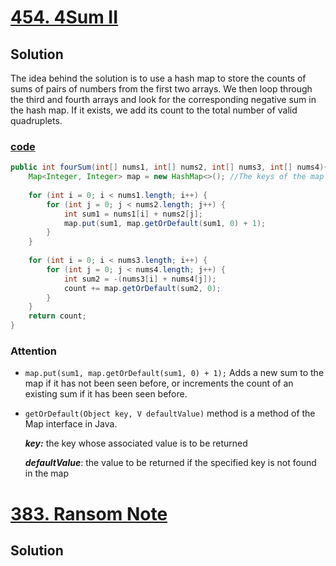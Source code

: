 # [454. 4Sum II](https://leetcode.com/problems/4sum-ii/)

## Solution
The idea behind the solution is to use a hash map to store the counts of
sums of pairs of numbers from the first two arrays. We then loop through
the third and fourth arrays and look for the corresponding negative sum
in the hash map. If it exists, we add its count to the total number of
valid quadruplets.

### [code](../src/main/java/day6_10/Day7T454_4SumII.java)

```java
public int fourSum(int[] nums1, int[] nums2, int[] nums3, int[] nums4){
    Map<Integer, Integer> map = new HashMap<>(); //The keys of the map are sums of pairs and the values are the counts of those sums.int count = 0;
        
    for (int i = 0; i < nums1.length; i++) {
        for (int j = 0; j < nums2.length; j++) {
            int sum1 = nums1[i] + nums2[j];
            map.put(sum1, map.getOrDefault(sum1, 0) + 1);
        }
    }
    
    for (int i = 0; i < nums3.length; i++) {
        for (int j = 0; j < nums4.length; j++) {
            int sum2 = -(nums3[i] + nums4[j]);
            count += map.getOrDefault(sum2, 0);
        }
    }
    return count;
}
```

### Attention

- ```map.put(sum1, map.getOrDefault(sum1, 0) + 1);```  Adds a new sum to the map if it has not been seen before, or increments the count of an existing sum if it has been seen before.



- ```getOrDefault(Object key, V defaultValue)``` method is a method of the Map interface in Java.

    _**key:**_  the key whose associated value is to be returned
    
    **_defaultValue_**: the value to be returned if the specified key is not found in the map

# [383. Ransom Note](https://leetcode.com/problems/ransom-note/)

## Solution